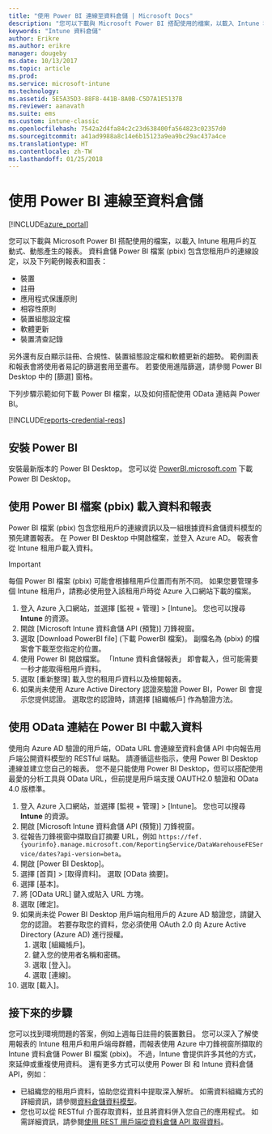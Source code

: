 ```yaml
---
title: "使用 Power BI 連線至資料倉儲 | Microsoft Docs"
description: "您可以下載與 Microsoft Power BI 搭配使用的檔案，以載入 Intune 租用戶的互動式、動態產生的報表。"
keywords: "Intune 資料倉儲"
author: Erikre
ms.author: erikre
manager: dougeby
ms.date: 10/13/2017
ms.topic: article
ms.prod: 
ms.service: microsoft-intune
ms.technology: 
ms.assetid: 5E5A35D3-88F8-441B-8A0B-C5D7A1E5137B
ms.reviewer: aanavath
ms.suite: ems
ms.custom: intune-classic
ms.openlocfilehash: 7542a2d4fa84c2c23d638400fa564823c02357d0
ms.sourcegitcommit: a41ad9988a8c14e6b15123a9ea9bc29ac437a4ce
ms.translationtype: HT
ms.contentlocale: zh-TW
ms.lasthandoff: 01/25/2018
---
```

# <a name="connect-to-the-data-warehouse-with-power-bi"></a>使用 Power BI 連線至資料倉儲

[!INCLUDE[azure_portal](./includes/azure_portal.md)]

您可以下載與 Microsoft Power BI 搭配使用的檔案，以載入 Intune 租用戶的互動式、動態產生的報表。 資料倉儲 Power BI 檔案 (pbix) 包含您租用戶的連線設定，以及下列範例報表和圖表：  

  -  裝置
  -  註冊
  -  應用程式保護原則
  -  相容性原則
  -  裝置組態設定檔
  -  軟體更新
  -  裝置清查記錄

另外還有反白顯示註冊、合規性、裝置組態設定檔和軟體更新的趨勢。 範例圖表和報表會將使用者易記的篩選套用至畫布。 若要使用進階篩選，請參閱 Power BI Desktop 中的 [篩選] 窗格。

下列步驟示範如何下載 Power BI 檔案，以及如何搭配使用 OData 連結與 Power BI。

[!INCLUDE[reports-credential-reqs](./includes/reports-credential-reqs.md)]

## <a name="install-power-bi"></a>安裝 Power BI

安裝最新版本的 Power BI Desktop。 您可以從 [PowerBI.microsoft.com](https://powerbi.microsoft.com/en-us/desktop) 下載 Power BI Desktop。

## <a name="load-the-data-and-reports-using-the-power-bi-file-pbix"></a>使用 Power BI 檔案 (pbix) 載入資料和報表

Power BI 檔案 (pbix) 包含您租用戶的連線資訊以及一組根據資料倉儲資料模型的預先建置報表。 在 Power BI Desktop 中開啟檔案，並登入 Azure AD。 報表會從 Intune 租用戶載入資料。

> [!Important]  
> 每個 Power BI 檔案 (pbix) 可能會根據租用戶位置而有所不同。 如果您要管理多個 Intune 租用戶，請務必使用登入該租用戶時從 Azure 入口網站下載的檔案。  

1.  登入 Azure 入口網站，並選擇 [監視 + 管理] > [Intune]。 您也可以搜尋 **Intune** 的資源。  
2.  開啟 [Microsoft Intune 資料倉儲 API (預覽)] 刀鋒視窗。
3.  選取 [Download PowerBI file] (下載 PowerBI 檔案)。 副檔名為 (pbix) 的檔案會下載至您指定的位置。
4.  使用 Power BI 開啟檔案。 「Intune 資料倉儲報表」 即會載入，但可能需要一秒才能取得租用戶資料。
5.  選取 [重新整理] 載入您的租用戶資料以及檢閱報表。
6.  如果尚未使用 Azure Active Directory 認證來驗證 Power BI，Power BI 會提示您提供認證。 選取您的認證時，請選擇 [組織帳戶] 作為驗證方法。

## <a name="load-the-data-in-power-bi-using-the-odata-link"></a>使用 OData 連結在 Power BI 中載入資料

使用向 Azure AD 驗證的用戶端，OData URL 會連線至資料倉儲 API 中向報告用戶端公開資料模型的 RESTful 端點。 請遵循這些指示，使用 Power BI Desktop 連線並建立您自己的報表。 您不是只能使用 Power BI Desktop，但可以搭配使用最愛的分析工具與 OData URL，但前提是用戶端支援 OAUTH2.0 驗證和 OData 4.0 版標準。

1.  登入 Azure 入口網站，並選擇 [監視 + 管理] > [Intune]。 您也可以搜尋 **Intune** 的資源。  
2.  開啟 [Microsoft Intune 資料倉儲 API (預覽)] 刀鋒視窗。
3. 從報告刀鋒視窗中擷取自訂摘要 URL，例如 `https://fef.{yourinfo}.manage.microsoft.com/ReportingService/DataWarehouseFEService/dates?api-version=beta`。
4. 開啟 [Power BI Desktop]。
5. 選擇 [首頁] > [取得資料]。 選取 [OData 摘要]。
6. 選擇 [基本]。
7. 將 [OData URL] 鍵入或貼入 URL 方塊。
8. 選取 [確定]。
9. 如果尚未從 Power BI Desktop 用戶端向租用戶的 Azure AD 驗證您，請鍵入您的認證。 若要存取您的資料，您必須使用 OAuth 2.0 向 Azure Active Directory (Azure AD) 進行授權。  
    1.  選取 [組織帳戶]。  
    2.  鍵入您的使用者名稱和密碼。  
    3.  選取 [登入]。  
    4.  選取 [連線]。  
10. 選取 [載入]。

## <a name="next-steps"></a>接下來的步驟

您可以找到環境問題的答案，例如上週每日註冊的裝置數目。 您可以深入了解使用報表的 Intune 租用戶和用戶端母群體，而報表使用 Azure 中刀鋒視窗所擷取的 Intune 資料倉儲 Power BI 檔案 (pbix)。 不過，Intune 會提供許多其他的方式，來延伸或重複使用資料。 還有更多方式可以使用 Power BI 和 Intune 資料倉儲 API，例如：

<!-- -  You can use Power BI Desktop to create additional report types with your data. For example, you could create a custom chart representing the ratio of device manufactures in your enterprise. For more information about creating custom reports with Power BI and the Intune Data Warehouse, see `BLOG POST ON POWER BI`. -->
 -  已組織您的租用戶資料，協助您從資料中提取深入解析。 如需資料組織方式的詳細資訊，請參閱[資料倉儲資料模型](reports-ref-data-model.md)。
 -  您也可以從 RESTful 介面存取資料，並且將資料併入您自己的應用程式。 如需詳細資訊，請參閱[使用 REST 用戶端從資料倉儲 API 取得資料](reports-proc-data-rest.md)。
